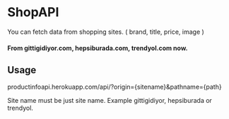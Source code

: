 # ShopAPI
You can fetch data from shopping sites.
( brand, title, price, image )

#### From gittigidiyor.com, hepsiburada.com, trendyol.com now.

## Usage
productinfoapi.herokuapp.com/api/?origin={sitename}&pathname={path}

Site name must be just site name. Example gittigidiyor, hepsiburada or trendyol.
